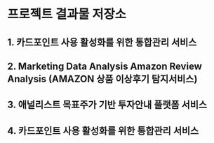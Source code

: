 # 프로젝트 결과물 저장소

## 1. 카드포인트 사용 활성화를 위한 통합관리 서비스





## 2. Marketing Data Analysis Amazon Review Analysis (AMAZON 상품 이상후기 탐지서비스)






## 3. 애널리스트 목표주가 기반 투자안내 플랫폼 서비스





## 4. 카드포인트 사용 활성화를 위한 통합관리 서비스




